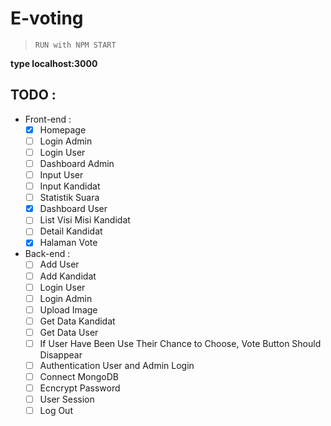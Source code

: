 # E-voting
>```RUN with NPM START```

**type localhost:3000**

## TODO :
* Front-end :
  - [x] Homepage 
  - [ ] Login Admin
  - [ ] Login User
  - [ ] Dashboard Admin
  - [ ] Input User
  - [ ] Input Kandidat
  - [ ] Statistik Suara
  - [x] Dashboard User 
  - [ ] List Visi Misi Kandidat
  - [ ] Detail Kandidat
  - [x] Halaman Vote
	
* Back-end :
  - [ ] Add User
  - [ ] Add Kandidat
  - [ ] Login User
  - [ ] Login Admin
  - [ ] Upload Image
  - [ ] Get Data Kandidat
  - [ ] Get Data User
  - [ ] If User Have Been Use Their Chance to Choose, Vote Button Should Disappear
  - [ ] Authentication User and Admin Login
  - [ ] Connect MongoDB
  - [ ] Ecncrypt Password
  - [ ] User Session
  - [ ] Log Out
